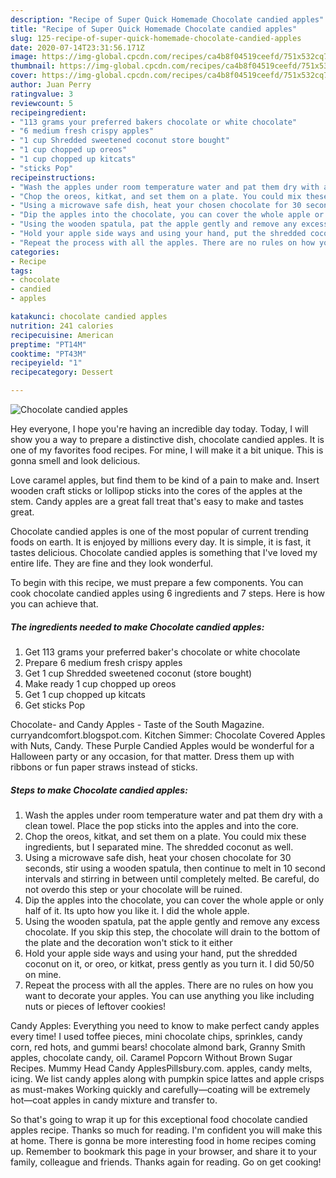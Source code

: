 ```yaml
---
description: "Recipe of Super Quick Homemade Chocolate candied apples"
title: "Recipe of Super Quick Homemade Chocolate candied apples"
slug: 125-recipe-of-super-quick-homemade-chocolate-candied-apples
date: 2020-07-14T23:31:56.171Z
image: https://img-global.cpcdn.com/recipes/ca4b8f04519ceefd/751x532cq70/chocolate-candied-apples-recipe-main-photo.jpg
thumbnail: https://img-global.cpcdn.com/recipes/ca4b8f04519ceefd/751x532cq70/chocolate-candied-apples-recipe-main-photo.jpg
cover: https://img-global.cpcdn.com/recipes/ca4b8f04519ceefd/751x532cq70/chocolate-candied-apples-recipe-main-photo.jpg
author: Juan Perry
ratingvalue: 3
reviewcount: 5
recipeingredient:
- "113 grams your preferred bakers chocolate or white chocolate"
- "6 medium fresh crispy apples"
- "1 cup Shredded sweetened coconut store bought"
- "1 cup chopped up oreos"
- "1 cup chopped up kitcats"
- "sticks Pop"
recipeinstructions:
- "Wash the apples under room temperature water and pat them dry with a clean towel. Place the pop sticks into the apples and into the core."
- "Chop the oreos, kitkat, and set them on a plate. You could mix these ingredients, but I separated mine. The shredded coconut as well."
- "Using a microwave safe dish, heat your chosen chocolate for 30 seconds, stir using a wooden spatula, then continue to melt in 10 second intervals and stirring in between until completely melted. Be careful, do not overdo this step or your chocolate will be ruined."
- "Dip the apples into the chocolate, you can cover the whole apple or only half of it. Its upto how you like it. I did the whole apple."
- "Using the wooden spatula, pat the apple gently and remove any excess chocolate. If you skip this step, the chocolate will drain to the bottom of the plate and the decoration won&#39;t stick to it either"
- "Hold your apple side ways and using your hand, put the shredded coconut on it, or oreo, or kitkat, press gently as you turn it. I did 50/50 on mine."
- "Repeat the process with all the apples. There are no rules on how you want to decorate your apples. You can use anything you like including nuts or pieces of leftover cookies!"
categories:
- Recipe
tags:
- chocolate
- candied
- apples

katakunci: chocolate candied apples 
nutrition: 241 calories
recipecuisine: American
preptime: "PT14M"
cooktime: "PT43M"
recipeyield: "1"
recipecategory: Dessert

---
```



![Chocolate candied apples](https://img-global.cpcdn.com/recipes/ca4b8f04519ceefd/751x532cq70/chocolate-candied-apples-recipe-main-photo.jpg)

Hey everyone, I hope you're having an incredible day today. Today, I will show you a way to prepare a distinctive dish, chocolate candied apples. It is one of my favorites food recipes. For mine, I will make it a bit unique. This is gonna smell and look delicious.

Love caramel apples, but find them to be kind of a pain to make and. Insert wooden craft sticks or lollipop sticks into the cores of the apples at the stem. Candy apples are a great fall treat that&#39;s easy to make and tastes great.

Chocolate candied apples is one of the most popular of current trending foods on earth. It is enjoyed by millions every day. It is simple, it is fast, it tastes delicious. Chocolate candied apples is something that I've loved my entire life. They are fine and they look wonderful.


To begin with this recipe, we must prepare a few components. You can cook chocolate candied apples using 6 ingredients and 7 steps. Here is how you can achieve that.

##### The ingredients needed to make Chocolate candied apples:

1. Get 113 grams your preferred baker&#39;s chocolate or white chocolate
1. Prepare 6 medium fresh crispy apples
1. Get 1 cup Shredded sweetened coconut (store bought)
1. Make ready 1 cup chopped up oreos
1. Get 1 cup chopped up kitcats
1. Get sticks Pop


Chocolate- and Candy Apples - Taste of the South Magazine. curryandcomfort.blogspot.com. Kitchen Simmer: Chocolate Covered Apples with Nuts, Candy. These Purple Candied Apples would be wonderful for a Halloween party or any occasion, for that matter. Dress them up with ribbons or fun paper straws instead of sticks. 

##### Steps to make Chocolate candied apples:

1. Wash the apples under room temperature water and pat them dry with a clean towel. Place the pop sticks into the apples and into the core.
1. Chop the oreos, kitkat, and set them on a plate. You could mix these ingredients, but I separated mine. The shredded coconut as well.
1. Using a microwave safe dish, heat your chosen chocolate for 30 seconds, stir using a wooden spatula, then continue to melt in 10 second intervals and stirring in between until completely melted. Be careful, do not overdo this step or your chocolate will be ruined.
1. Dip the apples into the chocolate, you can cover the whole apple or only half of it. Its upto how you like it. I did the whole apple.
1. Using the wooden spatula, pat the apple gently and remove any excess chocolate. If you skip this step, the chocolate will drain to the bottom of the plate and the decoration won&#39;t stick to it either
1. Hold your apple side ways and using your hand, put the shredded coconut on it, or oreo, or kitkat, press gently as you turn it. I did 50/50 on mine.
1. Repeat the process with all the apples. There are no rules on how you want to decorate your apples. You can use anything you like including nuts or pieces of leftover cookies!


Candy Apples: Everything you need to know to make perfect candy apples every time! I used toffee pieces, mini chocolate chips, sprinkles, candy corn, red hots, and gummi bears! chocolate almond bark, Granny Smith apples, chocolate candy, oil. Caramel Popcorn Without Brown Sugar Recipes. Mummy Head Candy ApplesPillsbury.com. apples, candy melts, icing. We list candy apples along with pumpkin spice lattes and apple crisps as must-makes Working quickly and carefully—coating will be extremely hot—coat apples in candy mixture and transfer to. 

So that's going to wrap it up for this exceptional food chocolate candied apples recipe. Thanks so much for reading. I'm confident you will make this at home. There is gonna be more interesting food in home recipes coming up. Remember to bookmark this page in your browser, and share it to your family, colleague and friends. Thanks again for reading. Go on get cooking!
